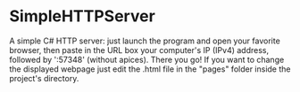 # SimpleHTTPServer

A simple C# HTTP server: just launch the program
and open your favorite browser, then paste in the
URL box your computer's IP (IPv4) address, followed
by ':57348' (without apices). There you go! If you
want to change the displayed webpage just edit the
.html file in the "pages" folder inside the project's
directory.
